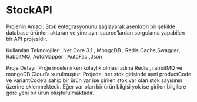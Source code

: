 # StockAPI
Projenin Amacı:
 Stok entegrasyonunu sağlayarak asenkron bir şekilde database ürünleri aktaran ve yine 
aynı source’lardan sorgulama yapabilen bir API projesidir.

Kullanılan Teknolojiler: .Net Core 3.1 , MongoDB , Redis Cache,Swagger, RabbitMQ, AutoMapper , AutoFac ,Json

Proje Detayı: 
Proje incelenirken kolaylık olması adına Redis , rabbitMQ ve mongoDB Cloud’a 
kurulmuştur. 
Projede, her stok girişinde ayni productCode ve variantCode’a sahip bir ürün var ise 
girilen stok var olan stok sayısının üzerine eklenmektedir.
Eğer var olan bir ürün bilgisi yok ise girilen bilgilere göre yeni bir ürün oluşturulmaktadır. 
